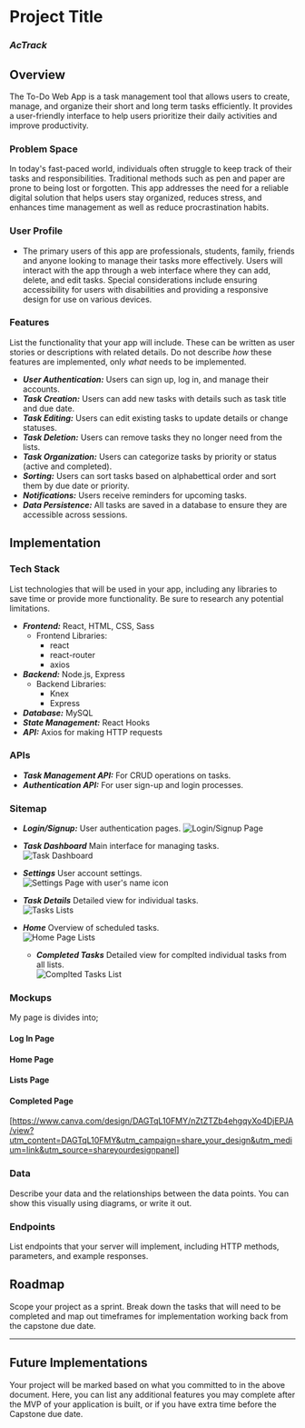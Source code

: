# Project Title

 ### *AcTrack*

## Overview

The To-Do Web App is a task management tool that allows users to create, manage, and organize their short and long term tasks efficiently. It provides a user-friendly interface to help users prioritize their daily activities and improve productivity.

### Problem Space

In today's fast-paced world, individuals often struggle to keep track of their tasks and responsibilities. Traditional methods such as pen and paper are prone to being lost or forgotten. This app addresses the need for a reliable digital solution that helps users stay organized, reduces stress, and enhances time management as well as reduce procrastination habits.


### User Profile

- The primary users of this app are professionals, students, family, friends and anyone looking to manage their tasks more effectively. Users will interact with the app through a web interface where they can add, delete, and edit tasks. Special considerations include ensuring accessibility for users with disabilities and providing a responsive design for use on various devices.

### Features

List the functionality that your app will include. These can be written as user stories or descriptions with related details. Do not describe _how_ these features are implemented, only _what_ needs to be implemented.

- **_User Authentication:_** Users can sign up, log in, and manage their accounts.
- **_Task Creation:_** Users can add new tasks with details such as task title and due date.
- **_Task Editing:_** Users can edit existing tasks to update details or change statuses.
- **_Task Deletion:_** Users can remove tasks they no longer need from the lists.
- **_Task Organization:_** Users can categorize tasks by priority or status (active and completed).
- **_Sorting:_** Users can sort tasks based on alphabettical order and sort them by due date or priority.
- **_Notifications:_** Users receive reminders for upcoming tasks.
- **_Data Persistence:_** All tasks are saved in a database to ensure they are accessible across sessions.



## Implementation

### Tech Stack

List technologies that will be used in your app, including any libraries to save time or provide more functionality. Be sure to research any potential limitations.

- **_Frontend:_** React, HTML, CSS, Sass
    - Frontend Libraries:
        - react
        - react-router
        - axios
- **_Backend:_** Node.js, Express
    - Backend Libraries:
        - Knex
        - Express
- **_Database:_** MySQL
- **_State Management:_** React Hooks
- **_API:_** Axios for making HTTP requests

### APIs

- **_Task Management API:_** For CRUD operations on tasks.
- **_Authentication API:_** For user sign-up and login processes.


### Sitemap

- **_Login/Signup:_** User authentication pages.
![Login/Signup Page](login-page.png)

- **_Task Dashboard_** Main interface for managing tasks.  
  ![Task Dashboard](home-page.png)

- **_Settings_** User account settings.  
![Settings Page with user's name icon](add-list.png)

- **_Task Details_** Detailed view for individual tasks.  
  ![Tasks Lists](lists-page.png)

- **_Home_** Overview of scheduled tasks.  
  ![Home Page Lists](home-lists.png)

  - **_Completed Tasks_** Detailed view for complted individual tasks from all lists.  
  ![Complted Tasks List](completed-page.png)




### Mockups
My page is divides into;

#### Log In Page
#### Home Page
#### Lists Page
#### Completed Page
[https://www.canva.com/design/DAGTqL10FMY/nZtZTZb4ehgqyXo4DjEPJA/view?utm_content=DAGTqL10FMY&utm_campaign=share_your_design&utm_medium=link&utm_source=shareyourdesignpanel]

### Data

Describe your data and the relationships between the data points. You can show this visually using diagrams, or write it out. 

### Endpoints

List endpoints that your server will implement, including HTTP methods, parameters, and example responses.

## Roadmap

Scope your project as a sprint. Break down the tasks that will need to be completed and map out timeframes for implementation working back from the capstone due date. 

---

## Future Implementations
Your project will be marked based on what you committed to in the above document. Here, you can list any additional features you may complete after the MVP of your application is built, or if you have extra time before the Capstone due date.

